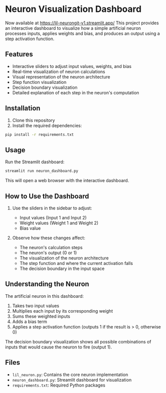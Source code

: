 # Neuron Visualization Dashboard
Now available at https://lil-neurongit-v1.streamlit.app/
This project provides an interactive dashboard to visualize how a simple artificial neuron processes inputs, applies weights and bias, and produces an output using a step activation function.

## Features

- Interactive sliders to adjust input values, weights, and bias
- Real-time visualization of neuron calculations
- Visual representation of the neuron architecture
- Step function visualization
- Decision boundary visualization
- Detailed explanation of each step in the neuron's computation

## Installation

1. Clone this repository
2. Install the required dependencies:

```bash
pip install -r requirements.txt
```

## Usage

Run the Streamlit dashboard:

```bash
streamlit run neuron_dashboard.py
```

This will open a web browser with the interactive dashboard.

## How to Use the Dashboard

1. Use the sliders in the sidebar to adjust:
   - Input values (Input 1 and Input 2)
   - Weight values (Weight 1 and Weight 2)
   - Bias value

2. Observe how these changes affect:
   - The neuron's calculation steps
   - The neuron's output (0 or 1)
   - The visualization of the neuron architecture
   - The step function and where the current activation falls
   - The decision boundary in the input space

## Understanding the Neuron

The artificial neuron in this dashboard:

1. Takes two input values
2. Multiplies each input by its corresponding weight
3. Sums these weighted inputs
4. Adds a bias term
5. Applies a step activation function (outputs 1 if the result is > 0, otherwise 0)

The decision boundary visualization shows all possible combinations of inputs that would cause the neuron to fire (output 1).

## Files

- `lil_neuron.py`: Contains the core neuron implementation
- `neuron_dashboard.py`: Streamlit dashboard for visualization
- `requirements.txt`: Required Python packages 
